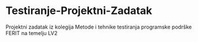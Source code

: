 # Testiranje-Projektni-Zadatak
Projektni zadatak iz kolegija Metode i tehnike testiranja programske podrške FERIT na temelju LV2
